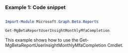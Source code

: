 ### Example 1: Code snippet

```powershell

Import-Module Microsoft.Graph.Beta.Reports

Get-MgBetaReportUserInsightMonthlyMfaCompletion

```
This example shows how to use the Get-MgBetaReportUserInsightMonthlyMfaCompletion Cmdlet.

